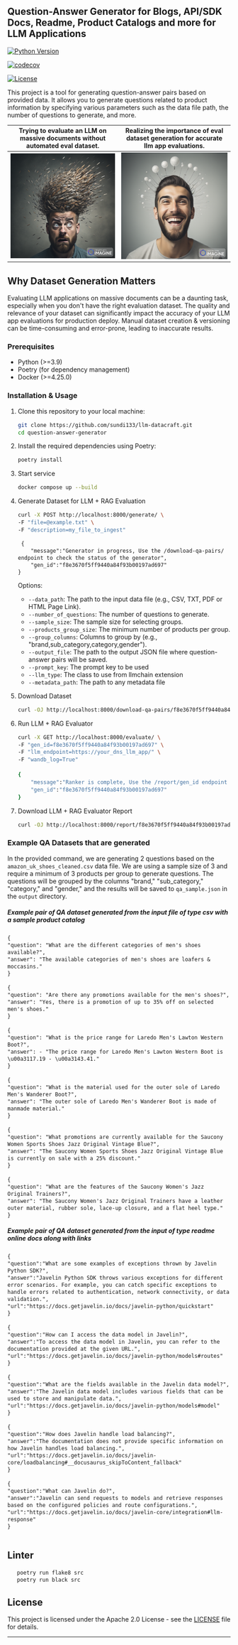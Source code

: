 ## Question-Answer Generator for Blogs, API/SDK Docs, Readme, Product Catalogs and more for LLM Applications

[![Python Version](https://img.shields.io/badge/python-3.9-blue.svg)](https://python.org)

[![codecov](https://codecov.io/gh/yourusername/question-answer-generator/branch/main/graph/badge.svg?token=yourcodecovtoken)](https://codecov.io/gh/yourusername/question-answer-generator)

[![License](https://img.shields.io/badge/License-Apache%202.0-blue.svg)](LICENSE)

This project is a tool for generating question-answer pairs based on provided data. It allows you to generate questions related to product information by specifying various parameters such as the data file path, the number of questions to generate, and more.


| Trying to evaluate an LLM on massive documents without automated eval dataset. | Realizing the importance of eval dataset generation for accurate llm app evaluations. |
| ----------------------------------------------------------------------- | ------------------------------------------------------------------ |
| ![Confused Person](data/images/confused_person.png)                    | ![Confident Person](data/images/confident_person.png)             |

## Why Dataset Generation Matters

Evaluating LLM applications on massive documents can be a daunting task, especially when you don't have the right evaluation dataset. The quality and relevance of your dataset can significantly impact the accuracy of your LLM app evaluations for production deploy. Manual dataset creation & versioning can be time-consuming and error-prone, leading to inaccurate results.

### Prerequisites

- Python (>=3.9)
- Poetry (for dependency management)
- Docker (>=4.25.0)
 
### Installation & Usage

1. Clone this repository to your local machine:

   ```bash
   git clone https://github.com/sundi133/llm-datacraft.git
   cd question-answer-generator
   ```

2. Install the required dependencies using Poetry:

   ```bash
   poetry install
   ```
 
 3. Start service
    ```bash 
    docker compose up --build
    ```
4. Generate Dataset for LLM + RAG Evaluation
    ```bash
    curl -X POST http://localhost:8000/generate/ \
    -F "file=@example.txt" \ 
    -F "description=my_file_to_ingest"
    ```
    ```
     {
        "message":"Generator in progress, Use the /download-qa-pairs/ endpoint to check the status of the generator",
        "gen_id":"f8e3670f5ff9440a84f93b00197ad697"
    } 
    ```
    Options:
    - `--data_path`: The path to the input data file (e.g., CSV, TXT, PDF or HTML Page Link).
    - `--number_of_questions`: The number of questions to generate.
    - `--sample_size`: The sample size for selecting groups.
    - `--products_group_size`: The minimum number of products per group.
    - `--group_columns`: Columns to group by (e.g., "brand,sub_category,category,gender").
    - `--output_file`: The path to the output JSON file where question-answer pairs will be saved.
    - `--prompt_key`: The prompt key to be used 
    - `--llm_type`: The class to use from llmchain extension 
    - `--metadata_path`: The path to any metadata file
    
5. Download Dataset
    ```bash
    curl -OJ http://localhost:8000/download-qa-pairs/f8e3670f5ff9440a84f93b00197ad697
    ```

6. Run LLM + RAG Evaluator
    ```bash
    curl -X GET http://localhost:8000/evaluate/ \
    -F "gen_id=f8e3670f5ff9440a84f93b00197ad697" \
    -F "llm_endpoint=https://your_dns_llm_app/" \
    -F "wandb_log=True" 
    
    {
        "message":"Ranker is complete, Use the /report/gen_id endpoint to download ranked reports for each question",
        "gen_id":"f8e3670f5ff9440a84f93b00197ad697"
    }

    ```

7. Download LLM + RAG Evaluator Report
    ```bash
    curl -OJ http://localhost:8000/report/f8e3670f5ff9440a84f93b00197ad697
    ```



### Example QA Datasets that are generated

In the provided command, we are generating 2 questions based on the `amazon_uk_shoes_cleaned.csv` data file. We are using a sample size of 3 and require a minimum of 3 products per group to generate questions. The questions will be grouped by the columns "brand," "sub_category," "category," and "gender," and the results will be saved to `qa_sample.json` in the `output` directory.

##### Example pair of QA dataset generated from the input file of type csv with a sample product catalog

```
{
"question": "What are the different categories of men's shoes available?", 
"answer": "The available categories of men's shoes are loafers & moccasins."
}

{
"question": "Are there any promotions available for the men's shoes?", 
"answer": "Yes, there is a promotion of up to 35% off on selected men's shoes."
}

{
"question": "What is the price range for Laredo Men's Lawton Western Boot?", 
"answer": - "The price range for Laredo Men's Lawton Western Boot is \u00a3117.19 - \u00a3143.41."
}

{
"question": "What is the material used for the outer sole of Laredo Men's Wanderer Boot?",
"answer": "The outer sole of Laredo Men's Wanderer Boot is made of manmade material."
}

{
"question": "What promotions are currently available for the Saucony Women Sports Shoes Jazz Original Vintage Blue?",
"answer": "The Saucony Women Sports Shoes Jazz Original Vintage Blue is currently on sale with a 25% discount."
}

{
"question": "What are the features of the Saucony Women's Jazz Original Trainers?",
"answer": "The Saucony Women's Jazz Original Trainers have a leather outer material, rubber sole, lace-up closure, and a flat heel type."
}
```

##### Example pair of QA dataset generated from the input of type readme online docs along with links

```
{
"question":"What are some examples of exceptions thrown by Javelin Python SDK?",
"answer":"Javelin Python SDK throws various exceptions for different error scenarios. For example, you can catch specific exceptions to handle errors related to authentication, network connectivity, or data validation.",
"url":"https://docs.getjavelin.io/docs/javelin-python/quickstart"
}

{
"question":"How can I access the data model in Javelin?",
"answer":"To access the data model in Javelin, you can refer to the documentation provided at the given URL.",
"url":"https://docs.getjavelin.io/docs/javelin-python/models#routes"
}

{
"question":"What are the fields available in the Javelin data model?",
"answer":"The Javelin data model includes various fields that can be used to store and manipulate data.",
"url":"https://docs.getjavelin.io/docs/javelin-python/models#model"
}

{
"question":"How does Javelin handle load balancing?",
"answer":"The documentation does not provide specific information on how Javelin handles load balancing.",
"url":"https://docs.getjavelin.io/docs/javelin-core/loadbalancing#__docusaurus_skipToContent_fallback"
}

{
"question":"What can Javelin do?",
"answer":"Javelin can send requests to models and retrieve responses based on the configured policies and route configurations.",
"url":"https://docs.getjavelin.io/docs/javelin-core/integration#llm-response"
}


```

## Linter
```bash
   poetry run flake8 src
   poetry run black src
```

## License

This project is licensed under the Apache 2.0 License - see the [LICENSE](LICENSE) file for details.

---